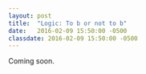 ```yaml
---
layout: post
title:  "Logic: To b or not to b"
date:   2016-02-09 15:50:00 -0500
classdate: 2016-02-09 15:50:00 -0500
---
```

Coming soon.
